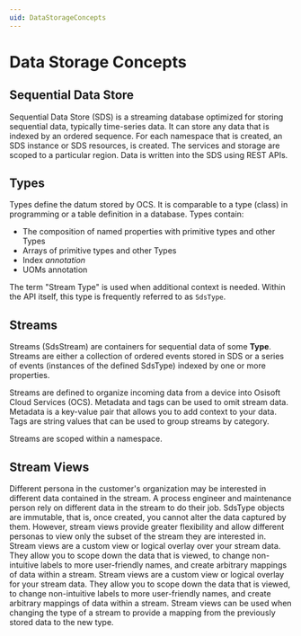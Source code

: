 ```yaml
---
uid: DataStorageConcepts
---
```


# Data Storage Concepts


## Sequential Data Store

Sequential Data Store (SDS) is a streaming database optimized for storing sequential data, typically time-series data. It can store any data that is indexed by an ordered sequence. For each namespace that is created, an SDS instance or SDS resources, is created. The services and storage are scoped to a particular region. Data is written into the SDS using REST APIs. 

## Types
Types define the datum stored by OCS. It is comparable to a type (class) in programming or a table definition in a database. Types contain:

* The composition of named properties with primitive types and other Types
* Arrays of primitive types and other Types
* Index *annotation*
* UOMs annotation

The term "Stream Type" is used when additional context is needed. Within the API itself, this type is frequently referred to as `SdsType`.

## Streams
Streams (SdsStream) are containers for sequential data of some **Type**. Streams are either a collection of ordered events stored in SDS or a series of events (instances of the defined SdsType) indexed by one or more properties.

Streams are defined to organize incoming data from a device into Osisoft Cloud Services (OCS). Metadata and tags can be used to omit stream data. Metadata is a key-value pair that allows you to add context to your data. Tags are string values that can be used to group streams by category.


<!---
(QUESTION: Does this mean that by assigning properties and other things, you are organizing the data? 
JL: Yes, just like with PI to OCS, you are essentially "shaping" the PI data to the OCS SDS format.) --->


Streams are scoped within a namespace. 


## Stream Views
Different persona in the customer's organization may be interested in different data contained in the stream. A process engineer and maintenance person rely on different data in the stream to do their job. SdsType objects are immutable, that is, once created, you cannot alter the data captured by them. However, stream views provide greater flexibility and allow different personas to view only the subset of the stream they are interested in. Stream views are a custom view or logical overlay over your stream data. They allow you to scope down the data that is viewed, to change non-intuitive labels to more user-friendly names, and create arbitrary mappings of data within a stream.
Stream views are a custom view or logical overlay for your stream data. They allow you to scope down the data that is viewed, to change non-intuitive labels to more user-friendly names, and create arbitrary mappings of data within a stream. Stream views can be used when changing the type of a stream to provide a mapping from the previously stored data to the new type.

